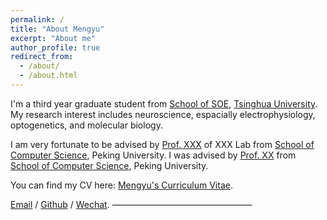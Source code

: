 ```yaml
---
permalink: /
title: "About Mengyu"
excerpt: "About me"
author_profile: true
redirect_from: 
  - /about/
  - /about.html
---
```


I'm a third year graduate student from [School of SOE](https://www.env.tsinghua.edu.cn/), [Tsinghua University](https://www.tsinghua.edu.cn/). My research interest includes neuroscience, espacially electrophysiology, optogenetics, and molecular biology.

I am very fortunate to be advised by [Prof. XXX](https://www.XXX.com/) of XXX Lab from [School of Computer Science](https://cs.pku.edu.cn/), Peking University. I was advised by [Prof. XX](https://XXX.pku.edu.cn/) from [School of Computer Science](https://cs.pku.edu.cn/), Peking University.

You can find my CV here: [Mengyu's Curriculum Vitae](../assets/Curriculum_Vitae.pdf).

[Email](mailto:zmy21@mails.tsinghua.edu.cn) / [Github](https://github.com/octopus7696) / [Wechat](../images/wechat.jpg).
————————————————
